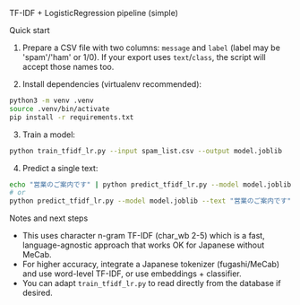 TF-IDF + LogisticRegression pipeline (simple)

Quick start

1) Prepare a CSV file with two columns: `message` and `label` (label may be 'spam'/'ham' or 1/0). If your export uses `text`/`class`, the script will accept those names too.

2) Install dependencies (virtualenv recommended):

```bash
python3 -m venv .venv
source .venv/bin/activate
pip install -r requirements.txt
```

3) Train a model:

```bash
python train_tfidf_lr.py --input spam_list.csv --output model.joblib
```

4) Predict a single text:

```bash
echo "営業のご案内です" | python predict_tfidf_lr.py --model model.joblib
# or
python predict_tfidf_lr.py --model model.joblib --text "営業のご案内です"
```

Notes and next steps
- This uses character n-gram TF-IDF (char_wb 2-5) which is a fast, language-agnostic approach that works OK for Japanese without MeCab.
- For higher accuracy, integrate a Japanese tokenizer (fugashi/MeCab) and use word-level TF-IDF, or use embeddings + classifier.
- You can adapt `train_tfidf_lr.py` to read directly from the database if desired.
